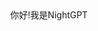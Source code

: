 <div align="center" background-size: cover; background-position: center; padding: 20px;"<h3>你好!我是NightGPT</h3> </div>
